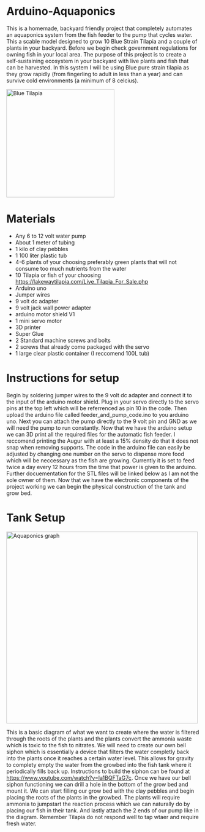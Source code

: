 # Arduino-Aquaponics
This is a homemade, backyard friendly project that completely automates an aquaponics system from the fish feeder to the pump that cycles water. This a scable model designed to grow 10 Blue Strain Tilapia and a couple of plants in your backyard. Before we begin check government regulations for owning fish in your local area. The purpose of this project is to create a self-sustaining ecosystem in your backyard with live plants and fish that can be harvested. In this system I will be using Blue pure strain tilapia as they grow rapidly (from fingerling to adult in less than a year) and can survive cold environments (a minimum of 8 celcius). 


<img width="282" alt="Blue Tilapia" src="https://user-images.githubusercontent.com/81518926/134826893-5649e56d-c411-4fbd-8405-54030dd40dd5.png">

# Materials
* Any 6 to 12 volt water pump
* About 1 meter of tubing
* 1 kilo of clay pebbles
* 1 100 liter plastic tub
* 4-6 plants of your choosing preferably green plants that will not consume too much nutrients from the water
* 10 Tilapia or fish of your choosing https://lakewaytilapia.com/Live_Tilapia_For_Sale.php 
* Arduino uno
* Jumper wires
* 9 volt dc adapter
* 9 volt jack wall power adapter
* arduino motor shield V1
* 1 mini servo motor
* 3D printer
* Super Glue
* 2 Standard machine screws and bolts
* 2 screws that already come packaged with the servo
* 1 large clear plastic container (I reccomend 100L tub)

# Instructions for setup
Begin by soldering jumper wires to the 9 volt dc adapter and connect it to the input of the arduino motor shield. Plug in your servo directly to the servo pins at the top left which will be referrenced as pin 10 in the code. Then upload the arduino file called feeder_and_pump_code.ino to you arduino uno. Next you can attach the pump directly to the 9 volt pin and GND as we will need the pump to run constantly. Now that we have the arduino setup we can 3D print all the required files for the automatic fish feeder. I reccomend printing the Augur with at least a 15% density do that it does not snap when removing supports. The code in the arduino file can easily be adjusted by changing one number on the servo to dispense more food which will be neccessary as the fish are growing. Currently it is set to feed twice a day every 12 hours from the time that power is given to the arduino. Further docuementation for the STL files will be linked below as I am not the sole owner of them. Now that we have the electronic components of the project working we can begin the physical construction of the tank and grow bed. 

# Tank Setup
<img width="500" alt="Aquaponics graph" src="https://user-images.githubusercontent.com/81518926/134841350-da74a37e-68fc-4b62-8f13-e5f797e2802d.png">

This is a basic diagram of what we want to create where the water is filtered through the roots of the plants and the plants convert the ammonia waste which is toxic to the fish to nitrates. We will need to create our own bell siphon which is essentially a device that filters the water completly back into the plants once it reaches a certain water level. This allows for gravity to complety empty the water from the growbed into the fish tank where it periodically fills back up. Instructions to build the siphon can be found at https://www.youtube.com/watch?v=Ia1BQFTaG7c. Once we have our bell siphon functioning we can drill a hole in the bottom of the grow bed and mount it. We can start filling our grow bed with the clay pebbles and begin placing the roots of the plants in the growbed. The plants will require ammonia to jumpstart the reaction process which we can naturally do by placing our fish in their tank. And lastly attach the 2 ends of our pump like in the diagram. Remember Tilapia do not respond well to tap wtaer and require fresh water.
